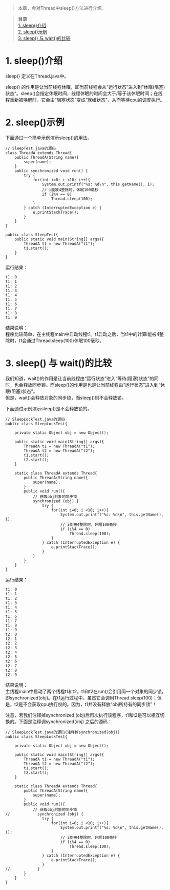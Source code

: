 
> 本章，会对Thread中sleep()方法进行介绍。

> **目录**  
[1. sleep()介绍](#anchor1)   
[2. sleep()示例](#anchor2)   
[3. sleep() 与 wait()的比较](#anchor3)   


<a name="anchor1"></a>
# 1. sleep()介绍

sleep() 定义在Thread.java中。

sleep() 的作用是让当前线程休眠，即当前线程会从“运行状态”进入到“休眠(阻塞)状态”。sleep()会指定休眠时间，线程休眠的时间会大于/等于该休眠时间；在线程重新被唤醒时，它会由“阻塞状态”变成“就绪状态”，从而等待cpu的调度执行。

 
<a name="anchor2"></a>
# 2. sleep()示例

下面通过一个简单示例演示sleep()的用法。

    // SleepTest.java的源码
    class ThreadA extends Thread{
        public ThreadA(String name){ 
            super(name); 
        } 
        public synchronized void run() { 
            try {
                for(int i=0; i <10; i++){ 
                    System.out.printf("%s: %d\n", this.getName(), i); 
                    // i能被4整除时，休眠100毫秒
                    if (i%4 == 0)
                        Thread.sleep(100);
                } 
            } catch (InterruptedException e) {
                e.printStackTrace();
            }
        } 
    } 

    public class SleepTest{ 
        public static void main(String[] args){ 
            ThreadA t1 = new ThreadA("t1"); 
            t1.start(); 
        } 
    } 

运行结果：

    t1: 0
    t1: 1
    t1: 2
    t1: 3
    t1: 4
    t1: 5
    t1: 6
    t1: 7
    t1: 8
    t1: 9

结果说明：  
程序比较简单，在主线程main中启动线程t1。t1启动之后，当t1中的计算i能被4整除时，t1会通过Thread.sleep(100)休眠100毫秒。

 
<a name="anchor3"></a>
# 3. sleep() 与 wait()的比较

我们知道，wait()的作用是让当前线程由“运行状态”进入“等待(阻塞)状态”的同时，也会释放同步锁。而sleep()的作用是也是让当前线程由“运行状态”进入到“休眠(阻塞)状态”。  
但是，wait()会释放对象的同步锁，而sleep()则不会释放锁。

下面通过示例演示sleep()是不会释放锁的。

    // SleepLockTest.java的源码
    public class SleepLockTest{ 

        private static Object obj = new Object();

        public static void main(String[] args){ 
            ThreadA t1 = new ThreadA("t1"); 
            ThreadA t2 = new ThreadA("t2"); 
            t1.start(); 
            t2.start();
        } 

        static class ThreadA extends Thread{
            public ThreadA(String name){ 
                super(name); 
            } 
            public void run(){ 
                // 获取obj对象的同步锁
                synchronized (obj) {
                    try {
                        for(int i=0; i <10; i++){ 
                            System.out.printf("%s: %d\n", this.getName(), i); 
                            // i能被4整除时，休眠100毫秒
                            if (i%4 == 0)
                                Thread.sleep(100);
                        }
                    } catch (InterruptedException e) {
                        e.printStackTrace();
                    }
                }
            } 
        } 
    } 

运行结果：

    t1: 0
    t1: 1
    t1: 2
    t1: 3
    t1: 4
    t1: 5
    t1: 6
    t1: 7
    t1: 8
    t1: 9
    t2: 0
    t2: 1
    t2: 2
    t2: 3
    t2: 4
    t2: 5
    t2: 6
    t2: 7
    t2: 8
    t2: 9

结果说明：  
主线程main中启动了两个线程t1和t2。t1和t2在run()会引用同一个对象的同步锁，即synchronized(obj)。在t1运行过程中，虽然它会调用Thread.sleep(100)；但是，t2是不会获取cpu执行权的。因为，t1并没有释放“obj所持有的同步锁”！

注意，若我们注释掉synchronized (obj)后再次执行该程序，t1和t2是可以相互切换的。下面是注释调synchronized(obj) 之后的源码：

    // SleepLockTest.java的源码(注释掉synchronized(obj))
    public class SleepLockTest{ 

        private static Object obj = new Object();

        public static void main(String[] args){ 
            ThreadA t1 = new ThreadA("t1"); 
            ThreadA t2 = new ThreadA("t2"); 
            t1.start(); 
            t2.start();
        } 

        static class ThreadA extends Thread{
            public ThreadA(String name){ 
                super(name); 
            } 
            public void run(){ 
                // 获取obj对象的同步锁
    //            synchronized (obj) {
                    try {
                        for(int i=0; i <10; i++){ 
                            System.out.printf("%s: %d\n", this.getName(), i); 
                            // i能被4整除时，休眠100毫秒
                            if (i%4 == 0)
                                Thread.sleep(100);
                        }
                    } catch (InterruptedException e) {
                        e.printStackTrace();
                    }
    //            }
            } 
        } 
    } 

